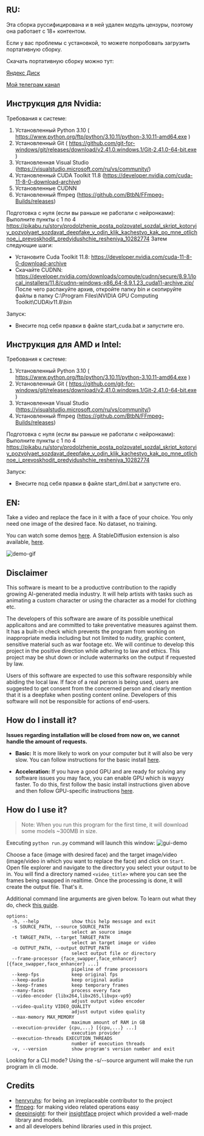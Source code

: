 ## RU:
Эта сборка руссифицирована и в ней удален модуль цензуры, поэтому она работает с 18+ контентом. 

Если у вас проблемы с установкой, то можете попробовать загрузить портативную сборку.

Скачать портативную сборку можно тут:

[Яндекс Диск](https://disk.yandex.ru/d/QYIbUb7e07enaw)

[Мой телеграм канал](https://t.me/neurogen_news)

## Инструкция для Nvidia:

Требования к системе:
1) Установленный Python 3.10 ( https://www.python.org/ftp/python/3.10.11/python-3.10.11-amd64.exe )
2) Установленный Git ( https://github.com/git-for-windows/git/releases/download/v2.41.0.windows.1/Git-2.41.0-64-bit.exe )
3) Установленная Visual Studio (https://visualstudio.microsoft.com/ru/vs/community/)
4) Установленный CUDA Toolkit 11.8 (https://developer.nvidia.com/cuda-11-8-0-download-archive)
5) Установленные CUDNN
6) Установленный ffmpeg (https://github.com/BtbN/FFmpeg-Builds/releases)

Подготовка с нуля (если вы раньше не работали с нейронками):
Выполните пункты с 1 по 4
https://pikabu.ru/story/prodolzhenie_posta_polzovatel_sozdal_skript_kotoryiy_pozvolyaet_sozdavat_deepfake_v_odin_klik_kachestvo_kak_po_mne_otlichnoe_i_prevoskhodit_predyidushchie_resheniya_10282774
Затем следующие шаги:

- Установите Cuda Toolkit 11.8: https://developer.nvidia.com/cuda-11-8-0-download-archive
- Скачайте CUDNN: https://developer.nvidia.com/downloads/compute/cudnn/secure/8.9.1/local_installers/11.8/cudnn-windows-x86_64-8.9.1.23_cuda11-archive.zip/
После чего распакуйте архив, откройте папку bin и скопируйте файлы в папку C:\Program Files\NVIDIA GPU Computing Toolkit\CUDA\v11.8\bin

Запуск:

- Внесите под себя правки в файле start_cuda.bat и запустите его. 

## Инструкция для AMD и Intel:

Требования к системе:
1) Установленный Python 3.10 ( https://www.python.org/ftp/python/3.10.11/python-3.10.11-amd64.exe )
2) Установленный Git ( https://github.com/git-for-windows/git/releases/download/v2.41.0.windows.1/Git-2.41.0-64-bit.exe )
3) Установленная Visual Studio (https://visualstudio.microsoft.com/ru/vs/community/)
4) Установленный ffmpeg (https://github.com/BtbN/FFmpeg-Builds/releases)

Подготовка с нуля (если вы раньше не работали с нейронками):
Выполните пункты с 1 по 4
https://pikabu.ru/story/prodolzhenie_posta_polzovatel_sozdal_skript_kotoryiy_pozvolyaet_sozdavat_deepfake_v_odin_klik_kachestvo_kak_po_mne_otlichnoe_i_prevoskhodit_predyidushchie_resheniya_10282774

Запуск:

- Внесите под себя правки в файле start_dml.bat и запустите его. 

## EN:

Take a video and replace the face in it with a face of your choice. You only need one image of the desired face. No dataset, no training.

You can watch some demos [here](https://drive.google.com/drive/folders/1KHv8n_rd3Lcr2v7jBq1yPSTWM554Gq8e?usp=sharing). A StableDiffusion extension is also available, [here](https://github.com/s0md3v/sd-webui-roop).

![demo-gif](demo.gif)

## Disclaimer
This software is meant to be a productive contribution to the rapidly growing AI-generated media industry. It will help artists with tasks such as animating a custom character or using the character as a model for clothing etc.

The developers of this software are aware of its possible unethical applicaitons and are committed to take preventative measures against them. It has a built-in check which prevents the program from working on inappropriate media including but not limited to nudity, graphic content, sensitive material such as war footage etc. We will continue to develop this project in the positive direction while adhering to law and ethics. This project may be shut down or include watermarks on the output if requested by law.

Users of this software are expected to use this software responsibly while abiding the local law. If face of a real person is being used, users are suggested to get consent from the concerned person and clearly mention that it is a deepfake when posting content online. Developers of this software will not be responsible for actions of end-users.

## How do I install it?

**Issues regarding installation will be closed from now on, we cannot handle the amount of requests.**

- **Basic:** It is more likely to work on your computer but it will also be very slow. You can follow instructions for the basic install [here](https://github.com/s0md3v/roop/wiki/1.-Installation).

- **Acceleration:** If you have a good GPU and are ready for solving any software issues you may face, you can enable GPU which is wayyy faster. To do this, first follow the basic install instructions given above and then follow GPU-specific instructions [here](https://github.com/s0md3v/roop/wiki/2.-Acceleration).

## How do I use it?
> Note: When you run this program for the first time, it will download some models ~300MB in size.

Executing `python run.py` command will launch this window:
![gui-demo](gui-demo.png)

Choose a face (image with desired face) and the target image/video (image/video in which you want to replace the face) and click on `Start`. Open file explorer and navigate to the directory you select your output to be in. You will find a directory named `<video_title>` where you can see the frames being swapped in realtime. Once the processing is done, it will create the output file. That's it.

Additional command line arguments are given below. To learn out what they do, check [this guide](https://github.com/s0md3v/roop/wiki/Advanced-Options).

```
options:
  -h, --help            show this help message and exit
  -s SOURCE_PATH, --source SOURCE_PATH
                        select an source image
  -t TARGET_PATH, --target TARGET_PATH
                        select an target image or video
  -o OUTPUT_PATH, --output OUTPUT_PATH
                        select output file or directory
  --frame-processor {face_swapper,face_enhancer} [{face_swapper,face_enhancer} ...]
                        pipeline of frame processors
  --keep-fps            keep original fps
  --keep-audio          keep original audio
  --keep-frames         keep temporary frames
  --many-faces          process every face
  --video-encoder {libx264,libx265,libvpx-vp9}
                        adjust output video encoder
  --video-quality VIDEO_QUALITY
                        adjust output video quality
  --max-memory MAX_MEMORY
                        maximum amount of RAM in GB
  --execution-provider {cpu,...} [{cpu,...} ...]
                        execution provider
  --execution-threads EXECUTION_THREADS
                        number of execution threads
  -v, --version         show program's version number and exit
```

Looking for a CLI mode? Using the -s/--source argument will make the run program in cli mode.

## Credits
- [henryruhs](https://github.com/henryruhs): for being an irreplaceable contributor to the project
- [ffmpeg](https://ffmpeg.org/): for making video related operations easy
- [deepinsight](https://github.com/deepinsight): for their [insightface](https://github.com/deepinsight/insightface) project which provided a well-made library and models.
- and all developers behind libraries used in this project.
